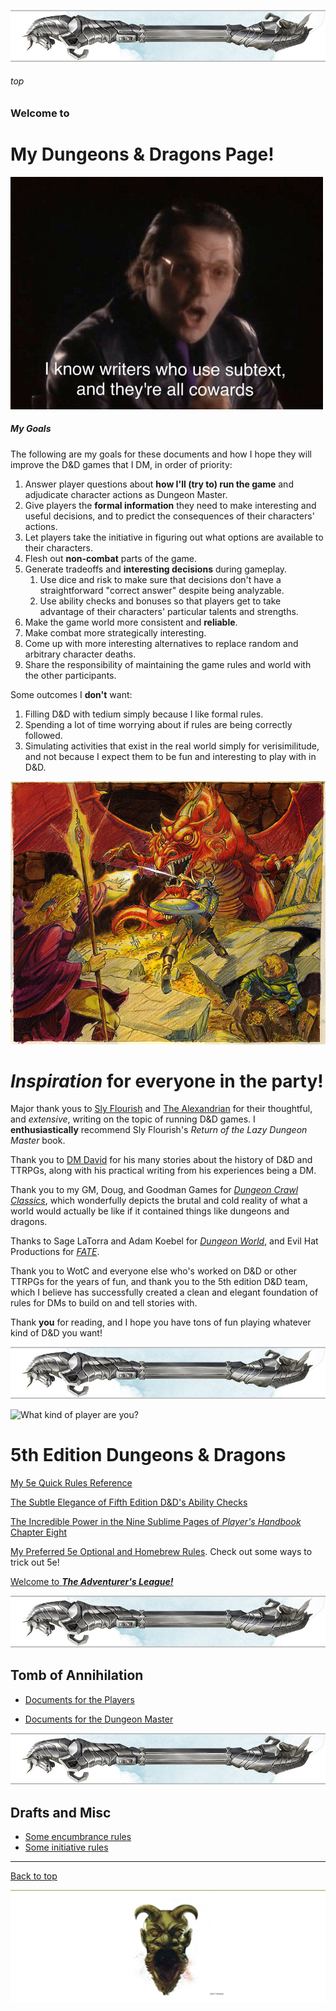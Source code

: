 
![immovable rod](./images/immovable-rod.jpg)

###### top
### Welcome to

# My Dungeons & Dragons Page!

![Writers who use subtext are cowards](images/writers-who-use-subtext-are-cowards.jpg)

##### My Goals

The following are my goals for these documents and how I hope they will improve the D&D games that I DM, in order of priority:
1. Answer player questions about **how I'll (try to) run the game** and adjudicate character actions as Dungeon Master.
1. Give players the **formal information** they need to make interesting and useful decisions, and to predict the consequences of their characters' actions.
1. Let players take the initiative in figuring out what options are available to their characters.
1. Flesh out **non-combat** parts of the game.
1. Generate tradeoffs and **interesting decisions** during gameplay.
    1. Use dice and risk to make sure that decisions don't have a straightforward "correct answer" despite being analyzable.
    1. Use ability checks and bonuses so that players get to take advantage of their characters' particular talents and strengths.
1. Make the game world more consistent and **reliable**.
1. Make combat more strategically interesting.
1. Come up with more interesting alternatives to replace random and arbitrary character deaths.
1. Share the responsibility of maintaining the game rules and world with the other participants.

Some outcomes I **don't** want:
1. Filling D&D with tedium simply because I like formal rules.
1. Spending a lot of time worrying about if rules are being correctly followed.
1. Simulating activities that exist in the real world simply for verisimilitude, and not because I expect them to be fun and interesting to play with in D&D.

![A Dragon in a Dungeon](./images/dragon.png)

# _Inspiration_ for everyone in the party!

Major thank yous to [Sly Flourish](https://slyflourish.com/) and [The Alexandrian](https://thealexandrian.net/gamemastery-101) for their thoughtful, and _extensive_, writing on the topic of running D&D games. I **enthusiastically** recommend Sly Flourish's _Return of the Lazy Dungeon Master_ book.

Thank you to [DM David](https://dmdavid.com/) for his many stories about the history of D&D and TTRPGs, along with his practical writing from his experiences being a DM.

Thank you to my GM, Doug, and Goodman Games for [_Dungeon Crawl Classics_](https://goodman-games.com/dungeon-crawl-classics-rpg/), which wonderfully depicts the brutal and cold reality of what a world would actually be like if it contained things like dungeons and dragons.

Thanks to Sage LaTorra and Adam Koebel for [_Dungeon World_](https://dungeon-world.com/), and Evil Hat Productions for [_FATE_](https://www.evilhat.com/home/fate-core/).

Thank you to WotC and everyone else who's worked on D&D or other TTRPGs for the years of fun, and thank you to the 5th edition D&D team, which I believe has successfully created a clean and elegant foundation of rules for DMs to build on and tell stories with.


Thank __you__ for reading, and I hope you have tons of fun playing whatever kind of D&D you want!

![immovable rod](./images/immovable-rod.jpg)

![What kind of player are you?](/images/types-of-player.jpg)

# 5th Edition Dungeons & Dragons

[My 5e Quick Rules Reference](homebrew/5e_reference.md#top)

[The Subtle Elegance of Fifth Edition D&D's Ability Checks](homebrew/5e_ability_checks.md#top)

[The Incredible Power in the Nine Sublime Pages of _Player's Handbook_ Chapter Eight](homebrew/5e_phb_chapter_eight.md#top)

[My Preferred 5e Optional and Homebrew Rules](homebrew/5e_homebrew.md#top). Check out some ways to trick out 5e!

[Welcome to _**The Adventurer's League!**_](homebrew/adventurers_league.md#top)

![immovable rod](./images/immovable-rod.jpg)

## Tomb of Annihilation

- [Documents for the Players](tomb_of_annihilation/player_notes/README.md#top)

- [Documents for the Dungeon Master](tomb_of_annihilation/dm_notes/README.md#top)

![immovable rod](./images/immovable-rod.jpg)

## Drafts and Misc

- [Some encumbrance rules](tomb_of_annihilation/player_notes/encumbrance.md#top)
- [Some initiative rules](homebrew/initiative.md#top)


---

[Back to top](#top)

![the end](./images/toa-end.jpg)
